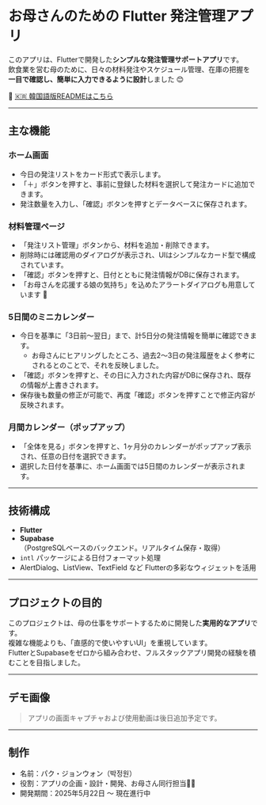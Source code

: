 # お母さんのための Flutter 発注管理アプリ

このアプリは、Flutterで開発した**シンプルな発注管理サポートアプリ**です。  
飲食業を営む母のために、日々の材料発注やスケジュール管理、在庫の把握を  
**一目で確認し、簡単に入力できるように設計**しました 😊

📄 [🇰🇷 韓国語版READMEはこちら](./README.md)

---

## 主な機能

### ホーム画面
- 今日の発注リストをカード形式で表示します。
- 「＋」ボタンを押すと、事前に登録した材料を選択して発注カードに追加できます。
- 発注数量を入力し、「確認」ボタンを押すとデータベースに保存されます。

### 材料管理ページ
- 「発注リスト管理」ボタンから、材料を追加・削除できます。
- 削除時には確認用のダイアログが表示され、UIはシンプルなカード型で構成されています。
- 「確認」ボタンを押すと、日付とともに発注情報がDBに保存されます。
- 「お母さんを応援する娘の気持ち」を込めたアラートダイアログも用意しています 💚

### 5日間のミニカレンダー
- 今日を基準に「3日前～翌日」まで、計5日分の発注情報を簡単に確認できます。
  - お母さんにヒアリングしたところ、過去2～3日の発注履歴をよく参考にされるとのことで、それを反映しました。
- 「確認」ボタンを押すと、その日に入力された内容がDBに保存され、既存の情報が上書きされます。
- 保存後も数量の修正が可能で、再度「確認」ボタンを押すことで修正内容が反映されます。

### 月間カレンダー（ポップアップ）
- 「全体を見る」ボタンを押すと、1ヶ月分のカレンダーがポップアップ表示され、任意の日付を選択できます。
- 選択した日付を基準に、ホーム画面では5日間のカレンダーが表示されます。

---

## 技術構成

- **Flutter**
- **Supabase**（PostgreSQLベースのバックエンド。リアルタイム保存・取得）
- `intl` パッケージによる日付フォーマット処理
- AlertDialog、ListView、TextField など Flutterの多彩なウィジェットを活用

---

## プロジェクトの目的

このプロジェクトは、母の仕事をサポートするために開発した**実用的なアプリ**です。  
複雑な機能よりも、「直感的で使いやすいUI」を重視しています。  
FlutterとSupabaseをゼロから組み合わせ、フルスタックアプリ開発の経験を積むことを目指しました。

---

## デモ画像

> アプリの画面キャプチャおよび使用動画は後日追加予定です。

---

## 制作

- 名前：パク・ジョンウォン（박정원）
- 役割：アプリの企画・設計・開発、お母さん同行担当👩‍👧
- 開発期間：2025年5月22日 ～ 現在進行中
